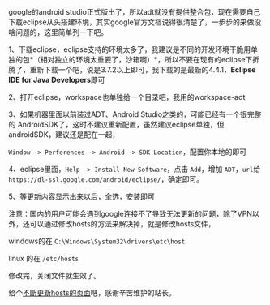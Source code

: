 google的android studio正式版出了，所以adt就没有提供整合包，现在需要自己下载eclipse从头搭建环境，其实google官方文档说得很清楚了，一步步的来做没啥问题的，这里简单列一下吧。

1、下载eclipse，eclipse支持的环境太多了，我建议是不同的开发环境干脆用单独的包*（相对独立的环境太重要了，沙箱啊）*，所以不要在现有的eclipse下折腾了，重新下载一个吧，说是3.7.2以上即可，我下载的是最新的4.4.1，**Eclipse IDE for Java Developers**即可

2、打开eclipse，workspace也单独给一个目录吧，我用的workspace-adt

3、如果机器里面以前装过ADT、Android Studio之类的，可能已经有一个很完整的 AndroidSDK了，这时不建议重新配置，虽然建议eclipse单独，但androidSDK，建议还是配在一起，

`Window -> Perferences -> Android -> SDK Location`，配置你本地的即可

4、eclipse里面，`Help -> Install New Software`，点击 `Add`，增加 `ADT`，`url`给`https://dl-ssl.google.com/android/eclipse/`，确定即可。

5、等更新内容显示出来以后，全选，安装即可

注意：国内的用户可能会遇到google连接不了导致无法更新的问题，除了VPN以外，还可以通过修改hosts的方法来解决掉，就是修改hosts文件，

windows的在 `C:\Windows\System32\drivers\etc\host`

linux 的在 `/etc/hosts`

修改完，关闭文件就生效了。

给个[不断更新hosts的页面](href="http://www.360kb.com/kb/2_122.html)吧，感谢辛苦维护的站长。